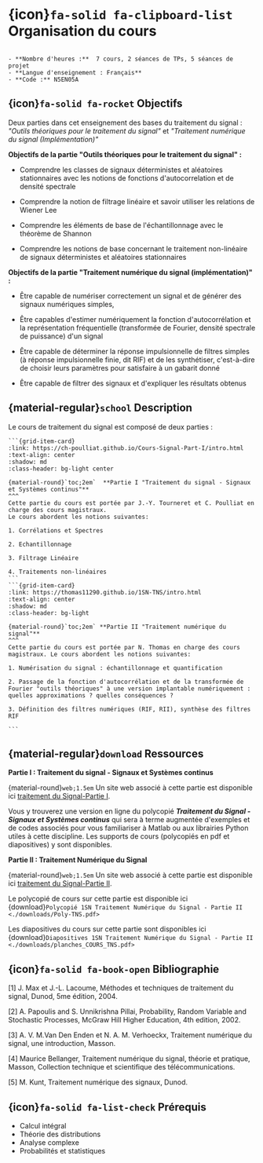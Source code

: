 # {icon}`fa-solid fa-clipboard-list` Organisation du cours

```{admonition} En bref

- **Nombre d'heures :**  7 cours, 2 séances de TPs, 5 séances de projet
- **Langue d'enseignement : Français**
- **Code :** N5EN05A
```

## {icon}`fa-solid fa-rocket` Objectifs
Deux parties dans cet enseignement des bases du traitement du  signal : *"Outils théoriques pour le traitement du signal"* et *"Traitement numérique du signal (Implémentation)"*

 

**Objectifs de la partie "Outils théoriques pour le traitement du signal" :**

- Comprendre les classes de signaux déterministes et aléatoires stationnaires avec les notions de fonctions d'autocorrelation et de densité spectrale

- Comprendre la notion de filtrage linéaire et savoir utiliser les relations de Wiener Lee

- Comprendre les éléments de base de l'échantillonnage avec le théorème de Shannon

- Comprendre les notions de base concernant le traitement non-linéaire de signaux déterministes et aléatoires stationnaires

 

 **Objectifs de la partie "Traitement numérique du signal (implémentation)" :**

- Être capable de numériser correctement un signal et de générer des signaux numériques simples,

- Être capables d'estimer numériquement la fonction d'autocorrélation et la représentation fréquentielle (transformée de Fourier, densité spectrale de puissance) d'un signal

- Être capable de déterminer la réponse impulsionnelle de filtres simples (à réponse impulsionnelle finie, dit RIF) et de les synthétiser, c'est-à-dire de choisir leurs paramètres pour satisfaire à un gabarit donné

- Être capable de filtrer des signaux et d'expliquer les résultats obtenus

 

## {material-regular}`school` Description

Le cours de traitement du signal est composé de deux parties :

````{grid} 2
```{grid-item-card} 
:link: https://ch-poulliat.github.io/Cours-Signal-Part-I/intro.html
:text-align: center 
:shadow: md 
:class-header: bg-light center

{material-round}`toc;2em`  **Partie I "Traitement du signal - Signaux et Systèmes continus"**
^^^
Cette partie du cours est portée par J.-Y. Tourneret et C. Poulliat en charge des cours magistraux. 
Le cours abordent les notions suivantes:

1. Corrélations et Spectres

2. Echantillonnage

3. Filtrage Linéaire 

4. Traitements non-linéaires
```
```{grid-item-card} 
:link: https://thomas11290.github.io/1SN-TNS/intro.html
:text-align: center 
:shadow: md 
:class-header: bg-light

{material-round}`toc;2em` **Partie II "Traitement numérique du signal"**
^^^
Cette partie du cours est portée par N. Thomas en charge des cours magistraux. Le cours abordent les notions suivantes:

1. Numérisation du signal : échantillonnage et quantification

2. Passage de la fonction d'autocorrélation et de la transformée de Fourier "outils théoriques" à une version implantable numériquement : quelles approximations ? quelles conséquences ?

3. Définition des filtres numériques (RIF, RII), synthèse des filtres RIF

```
````





 





## {material-regular}`download` Ressources

**Partie I : Traitement du signal - Signaux et Systèmes continus**

{material-round}`web;1.5em` Un site web associé à cette partie est disponible ici [traitement du Signal-Partie I](https://ch-poulliat.github.io/Cours-Signal-Part-I/intro.html).

<i class="fas fa-file-pdf" style="color: red;"></i> Vous y trouverez une version en ligne du polycopié ***Traitement du Signal - Signaux et Systèmes continus*** qui sera à terme augmentée d'exemples et de codes associés pour vous familiariser à Matlab ou aux librairies Python utiles à cette discipline. Les supports de cours (polycopiés en pdf et diapositives) y sont disponibles.

**Partie II : Traitement Numérique du Signal**

{material-round}`web;1.5em` Un site web associé à cette partie est disponible ici [traitement du Signal-Partie II](https://thomas11290.github.io/1SN-TNS/intro.html).

<i class="fas fa-file-pdf" style="color: red;"></i> Le polycopié de cours sur cette partie est disponible ici {download}`Polycopié 1SN Traitement Numérique du Signal - Partie II <./downloads/Poly-TNS.pdf>`

<i class="fas fa-file-pdf" style="color: red;"></i> Les diapositives du cours sur cette partie sont disponibles ici {download}`Diapositives 1SN Traitement Numérique du Signal - Partie II <./downloads/planches_COURS_TNS.pdf>`

## {icon}`fa-solid fa-book-open` Bibliographie

[1] J. Max et J.-L. Lacoume, Méthodes et techniques de traitement du signal, Dunod, 5me édition, 2004.

[2] A. Papoulis and S. Unnikrishna Pillai, Probability, Random Variable and Stochastic Processes, McGraw Hill Higher Education, 4th edition, 2002.

[3] A. V. M.Van Den Enden et N. A. M. Verhoeckx, Traitement numérique du signal, une introduction, Masson.

[4] Maurice Bellanger, Traitement numérique du signal, théorie et pratique, Masson, Collection technique et scientifique des télécommunications.

[5] M. Kunt, Traitement numérique des signaux, Dunod.

## {icon}`fa-solid fa-list-check` Prérequis

- Calcul intégral
- Théorie des distributions
- Analyse complexe
- Probabilités et statistiques

